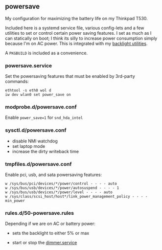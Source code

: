 ## powersave

My configuration for maximizing the battery life on my Thinkpad T530.

Included here is a systemd service file, various config-lets and a few
utilities to set or control certain power saving features. I set as much
as I can statically on boot; I think its silly to increase power
consumption simply because I'm on AC power. This is integrated with my
[backlight utilities][backlight].

A `PKGBUILD` is included as a convenience.

### powersave.service

Set the powersaving features that must be enabled by 3rd-party commands:

```
ethtool -s eth0 wol d
iw dev wlan0 set power_save on
```

### modprobe.d/powersave.conf

Enable `power_save=1` for `snd_hda_intel`

### sysctl.d/powersave.conf

- disable NMI watchdog
- set laptop mode
- increase the dirty writeback time

### tmpfiles.d/powersave.conf

Enable pci, usb, and sata powersaving features:

```
w /sys/bus/pci/devices/*/power/control - - - - auto
w /sys/bus/usb/devices/*/power/autosuspend - - - - 1
w /sys/bus/usb/devices/*/power/level - - - - auto
w /sys/class/scsi_host/host*/link_power_management_policy - - - - min_power
```

### rules.d/50-powersave.rules

Depending if we are on AC or battery power:

- sets the backlight to either 5% or max
- start or stop the [dimmer.service][backlight]

  [backlight]: https://github.com/vodik/backlight-utils
